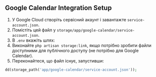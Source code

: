 ## Google Calendar Integration Setup

1. У Google Cloud створіть сервісний акаунт і завантажте `service-account.json`.
2. Помістіть цей файл у `storage/app/google-calendar/service-account.json`.
3. В `.env` вкажіть шлях:
4. Виконайте `php artisan storage:link`, якщо потрібно зробити файли доступними для публічного доступу (не потрібно для Google Calendar).
5. Переконайтеся, що файл існує, запустивши:
```php
dd(storage_path('app/google-calendar/service-account.json'));
